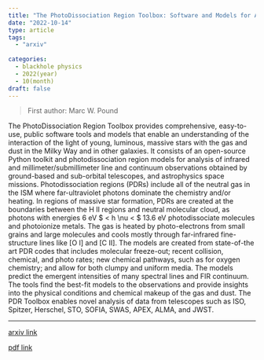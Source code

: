 ```yaml
---
title: "The PhotoDissociation Region Toolbox: Software and Models for Astrophysical Analysis"
date: "2022-10-14"
type: article
tags:
  - "arxiv"
  
categories:
  - blackhole physics
  - 2022(year)
  - 10(month)
draft: false
---
```

> First author: Marc W. Pound

 The PhotoDissociation Region Toolbox provides comprehensive, easy-to-use,
public software tools and models that enable an understanding of the
interaction of the light of young, luminous, massive stars with the gas and
dust in the Milky Way and in other galaxies. It consists of an open-source
Python toolkit and photodissociation region models for analysis of infrared and
millimeter/submillimeter line and continuum observations obtained by
ground-based and sub-orbital telescopes, and astrophysics space missions.
Photodissociation regions (PDRs) include all of the neutral gas in the ISM
where far-ultraviolet photons dominate the chemistry and/or heating. In regions
of massive star formation, PDRs are created at the boundaries between the H II
regions and neutral molecular cloud, as photons with energies 6 eV $ < h \nu <
$ 13.6 eV photodissociate molecules and photoionize metals. The gas is heated
by photo-electrons from small grains and large molecules and cools mostly
through far-infrared fine-structure lines like [O I] and [C II]. The models are
created from state-of-the art PDR codes that includes molecular freeze-out;
recent collision, chemical, and photo rates; new chemical pathways, such as for
oxygen chemistry; and allow for both clumpy and uniform media. The models
predict the emergent intensities of many spectral lines and FIR continuum. The
tools find the best-fit models to the observations and provide insights into
the physical conditions and chemical makeup of the gas and dust. The PDR
Toolbox enables novel analysis of data from telescopes such as ISO, Spitzer,
Herschel, STO, SOFIA, SWAS, APEX, ALMA, and JWST.

---
[arxiv link](http://arxiv.org/abs/2210.08062v1)

[pdf link](http://arxiv.org/pdf/2210.08062v1)